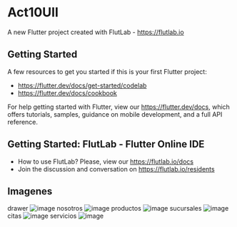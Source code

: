 # Act10UII

A new Flutter project created with FlutLab - https://flutlab.io

## Getting Started

A few resources to get you started if this is your first Flutter project:

- https://flutter.dev/docs/get-started/codelab
- https://flutter.dev/docs/cookbook

For help getting started with Flutter, view our
https://flutter.dev/docs, which offers tutorials,
samples, guidance on mobile development, and a full API reference.

## Getting Started: FlutLab - Flutter Online IDE

- How to use FlutLab? Please, view our https://flutlab.io/docs
- Join the discussion and conversation on https://flutlab.io/residents

## Imagenes
drawer
![image](https://github.com/SantosM128/Act10MSR/assets/144056309/ee2653c0-1565-4037-9c95-435a69c88206)
nosotros
![image](https://github.com/SantosM128/Act10MSR/assets/144056309/192b3207-b549-47f7-9bc8-7ce970534c0f)
productos
![image](https://github.com/SantosM128/Act10MSR/assets/144056309/c8c23e7e-986b-461c-8789-d001222c28d7)
sucursales
![image](https://github.com/SantosM128/Act10MSR/assets/144056309/71edf5bd-3153-4db3-ad7d-1e73106326fa)
citas
![image](https://github.com/SantosM128/Act10MSR/assets/144056309/fd2a8a79-30ee-49c0-ab30-5c573cae475e)
servicios
![image](https://github.com/SantosM128/Act10MSR/assets/144056309/3468f634-87c7-408b-83d5-b7eb48cb89a0)
